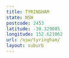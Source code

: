 ```yaml
---
title: TYRINGHAM
state: NSW
postcode: 2453
latitude: -30.329085
longitude: 152.621062
url: /nsw/tyringham/
layout: suburb
---
```

